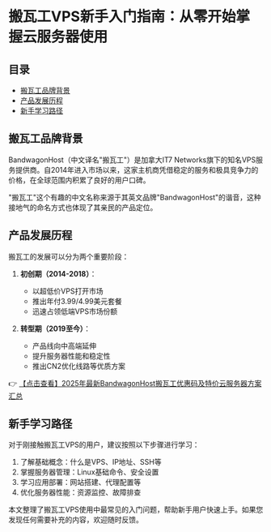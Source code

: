 # 搬瓦工VPS新手入门指南：从零开始掌握云服务器使用

## 目录
- [搬瓦工品牌背景](#搬瓦工品牌背景)
- [产品发展历程](#产品发展历程)
- [新手学习路径](#新手学习路径)

## 搬瓦工品牌背景
BandwagonHost（中文译名"搬瓦工"）是加拿大IT7 Networks旗下的知名VPS服务提供商。自2014年进入市场以来，这家主机商凭借稳定的服务和极具竞争力的价格，在全球范围内积累了良好的用户口碑。

"搬瓦工"这个有趣的中文名称来源于其英文品牌"BandwagonHost"的谐音，这种接地气的命名方式也体现了其亲民的产品定位。

## 产品发展历程
搬瓦工的发展可以分为两个重要阶段：

1. **初创期（2014-2018）**：
   - 以超低价VPS打开市场
   - 推出年付3.99/4.99美元套餐
   - 迅速占领低端VPS市场份额

2. **转型期（2019至今）**：
   - 产品线向中高端延伸
   - 提升服务器性能和稳定性
   - 推出CN2优化线路等优质方案

👉 [【点击查看】2025年最新BandwagonHost搬瓦工优惠码及特价云服务器方案汇总](https://bit.ly/banwagon)

## 新手学习路径
对于刚接触搬瓦工VPS的用户，建议按照以下步骤进行学习：

1. 了解基础概念：什么是VPS、IP地址、SSH等
2. 掌握服务器管理：Linux基础命令、安全设置
3. 学习应用部署：网站搭建、代理配置等
4. 优化服务器性能：资源监控、故障排查

本文整理了搬瓦工VPS使用中最常见的入门问题，帮助新手用户快速上手。如果您发现任何需要补充的内容，欢迎随时反馈。